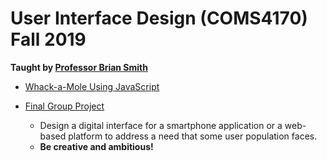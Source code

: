 # User Interface Design (COMS4170) Fall 2019

**Taught by [Professor Brian Smith](http://www.cs.columbia.edu/~brian/)**

- [Whack-a-Mole Using JavaScript]()

- [Final Group Project](https://github.com/JinhoLee93/User_Interface_Design/tree/main/final_group_project)
  - Design a digital interface for a smartphone application or a web-based platform to address a need that some user population faces.
  - **Be creative and ambitious!**
